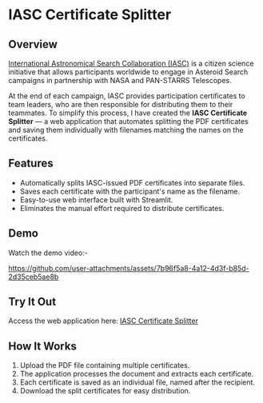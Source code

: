 # IASC Certificate Splitter

## Overview
[International Astronomical Search Collaboration (IASC)](https://iasc.cosmosearch.org/) is a citizen science initiative that allows participants worldwide to engage in Asteroid Search campaigns in partnership with NASA and PAN-STARRS Telescopes.

At the end of each campaign, IASC provides participation certificates to team leaders, who are then responsible for distributing them to their teammates. To simplify this process, I have created the **IASC Certificate Splitter** — a web application that automates splitting the PDF certificates and saving them individually with filenames matching the names on the certificates.

## Features
- Automatically splits IASC-issued PDF certificates into separate files.
- Saves each certificate with the participant's name as the filename.
- Easy-to-use web interface built with Streamlit.
- Eliminates the manual effort required to distribute certificates.

## Demo
Watch the demo video:-


https://github.com/user-attachments/assets/7b96f5a8-4a12-4d3f-b85d-2d35ceb5ae8b



## Try It Out
Access the web application here: [IASC Certificate Splitter](https://iasc-certificate-splitter.streamlit.app/)

## How It Works
1. Upload the PDF file containing multiple certificates.
2. The application processes the document and extracts each certificate.
3. Each certificate is saved as an individual file, named after the recipient.
4. Download the split certificates for easy distribution.
